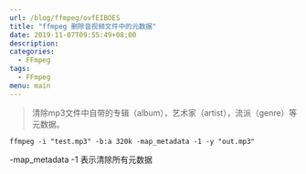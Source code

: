 ```yaml
---
url: /blog/ffmpeg/ovfEIBOES
title: "ffmpeg 删除音视频文件中的元数据"
date: 2019-11-07T09:55:49+08:00
description:
categories:
  - FFmpeg
tags:
  - FFmpeg
menu: main
---
```


> 清除mp3文件中自带的专辑（album），艺术家（artist），流派（genre）等元数据。

```
ffmpeg -i "test.mp3" -b:a 320k -map_metadata -1 -y "out.mp3"

```

-map_metadata -1 表示清除所有元数据